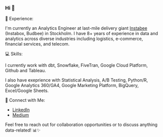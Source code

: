### Hi 👋

<!--
**anita-owens/anita-owens** is a ✨ _special_ ✨ repository because its `README.md` (this file) appears on your GitHub profile.

Here are some ideas to get you started:

- 🔭 I’m currently working on ...
- 🌱 I’m currently learning ...
- 👯 I’m looking to collaborate on ...
- 🤔 I’m looking for help with ...
- 💬 Ask me about ...
- 📫 How to reach me: ...
- 😄 Pronouns: ...
- ⚡ Fun fact: ...
-->

💼 Experience:

I'm currently an Analytics Engineer at last-mile delivery giant [Instabee](https://instabee.com/) (Instabox, Budbee) in Stockholm. I have 8+ years of experience in data and analytics across diverse industries including logistics, e-commerce, financial services, and telecom. 

💻 Skills:

I currently work with dbt, Snowflake, FiveTran, Google Cloud Platform, Github and Tableau.

I also have exeprience with Statistical Analysis, A/B Testing, Python/R, Google Analytics 360/GA4, Google Marketing Platform, BigQuery, Excel/Google Sheets.

🔗 Connect with Me:

- [LinkedIn](https://www.linkedin.com/in/anitaowens)
- [Medium](https://anitaowens.medium.com)

Feel free to reach out for collaboration opportunities or to discuss anything data-related! 📊✨
